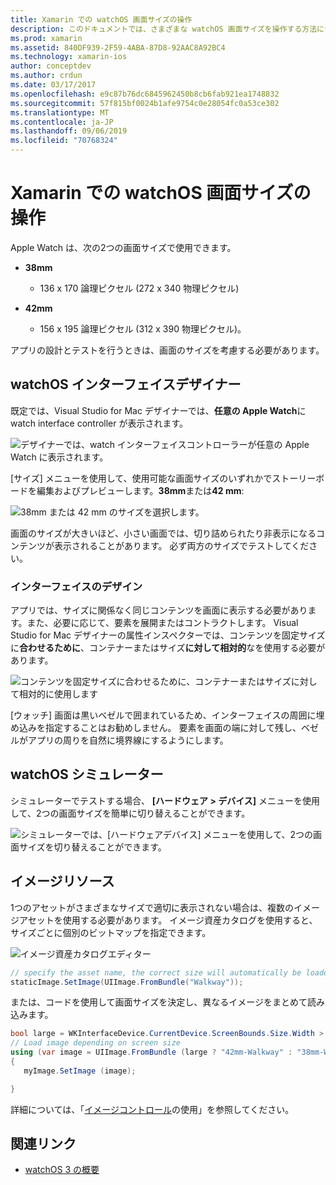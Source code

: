 ```yaml
---
title: Xamarin での watchOS 画面サイズの操作
description: このドキュメントでは、さまざまな watchOS 画面サイズを操作する方法について説明します。 WatchOS インターフェイスデザイナー、watchOS シミュレーター、およびイメージリソースについて説明します。
ms.prod: xamarin
ms.assetid: 840DF939-2F59-4ABA-87D8-92AAC8A92BC4
ms.technology: xamarin-ios
author: conceptdev
ms.author: crdun
ms.date: 03/17/2017
ms.openlocfilehash: e9c87b76dc6845962450b8cb6fab921ea1748832
ms.sourcegitcommit: 57f815bf0024b1afe9754c0e28054fc0a53ce302
ms.translationtype: MT
ms.contentlocale: ja-JP
ms.lasthandoff: 09/06/2019
ms.locfileid: "70768324"
---
```

# <a name="working-with-watchos-screen-sizes-in-xamarin"></a>Xamarin での watchOS 画面サイズの操作

Apple Watch は、次の2つの画面サイズで使用できます。

- **38mm**
  - 136 x 170 論理ピクセル (272 x 340 物理ピクセル)

- **42mm**
  - 156 x 195 論理ピクセル (312 x 390 物理ピクセル)。

アプリの設計とテストを行うときは、画面のサイズを考慮する必要があります。

## <a name="watchos-interface-designer"></a>watchOS インターフェイスデザイナー

既定では、Visual Studio for Mac デザイナーでは、**任意の Apple Watch**に watch interface controller が表示されます。

![](screen-sizes-images/screen-any-sml.png "デザイナーでは、watch インターフェイスコントローラーが任意の Apple Watch に表示されます。")

[サイズ] メニューを使用して、使用可能な画面サイズのいずれかでストーリーボードを編集およびプレビューします。**38mm**または**42 mm**:

![](screen-sizes-images/screen-menu-sml.png "38mm または 42 mm のサイズを選択します。")

画面のサイズが大きいほど、小さい画面では、切り詰められたり非表示になるコンテンツが表示されることがあります。
必ず両方のサイズでテストしてください。

### <a name="interface-design"></a>インターフェイスのデザイン

アプリでは、サイズに関係なく同じコンテンツを画面に表示する必要があります。また、必要に応じて、要素を展開またはコントラクトします。 Visual Studio for Mac デザイナーの属性インスペクターでは、コンテンツを固定サイズに**合わせるために**、コンテナーまたはサイズ**に対して相対的**なを使用する必要があります。

![](screen-sizes-images/sizeattributepanel-sml.png "コンテンツを固定サイズに合わせるために、コンテナーまたはサイズに対して相対的に使用します")

[ウォッチ] 画面は黒いベゼルで囲まれているため、インターフェイスの周囲に埋め込みを指定することはお勧めしません。 要素を画面の端に対して残し、ベゼルがアプリの周りを自然に境界線にするようにします。

## <a name="watchos-simulator"></a>watchOS シミュレーター

シミュレーターでテストする場合、 **[ハードウェア > デバイス]** メニューを使用して、2つの画面サイズを簡単に切り替えることができます。

![](screen-sizes-images/simulator.png "シミュレーターでは、[ハードウェアデバイス] メニューを使用して、2つの画面サイズを切り替えることができます。")

## <a name="image-resources"></a>イメージリソース

1つのアセットがさまざまなサイズで適切に表示されない場合は、複数のイメージアセットを使用する必要があります。 イメージ資産カタログを使用すると、サイズごとに個別のビットマップを指定できます。

![](screen-sizes-images/images-xcassets.png "イメージ資産カタログエディター")

```csharp
// specify the asset name, the correct size will automatically be loaded
staticImage.SetImage(UIImage.FromBundle("Walkway"));
```

または、コードを使用して画面サイズを決定し、異なるイメージをまとめて読み込みます。

```csharp
bool large = WKInterfaceDevice.CurrentDevice.ScreenBounds.Size.Width > 136.0;
// Load image depending on screen size
using (var image = UIImage.FromBundle (large ? "42mm-Walkway" : "38mm-Walkway"))
{
   myImage.SetImage (image);

}
```

詳細については、「[イメージコントロール](~/ios/watchos/user-interface/image.md)の使用」を参照してください。

## <a name="related-links"></a>関連リンク

- [watchOS 3 の概要](~/ios/watchos/platform/introduction-to-watchos3/index.md)
